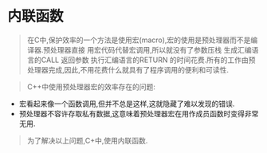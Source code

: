 # 内联函数

>在C中,保护效率的一个方法是使用宏(macro),宏的使用是预处理器而不是编译器.预处理器直接
用宏代码代替宏调用,所以就没有了参数压栈 生成汇编语言的CALL 返回参数 执行汇编语言的RETURN
的时间花费.所有的工作由预处理器完成,因此,不用花费什么就具有了程序调用的便利和可读性.

>C++中使用预处理器宏的效率存在的问题:
  - 宏看起来像一个函数调用,但并不总是这样,这就隐藏了难以发现的错误.
  - 预处理器不容许存取私有数据,这意味着预处理器宏在用作成员函数时变得非常无用.
  
>为了解决以上问题,C+中,使用内联函数.

